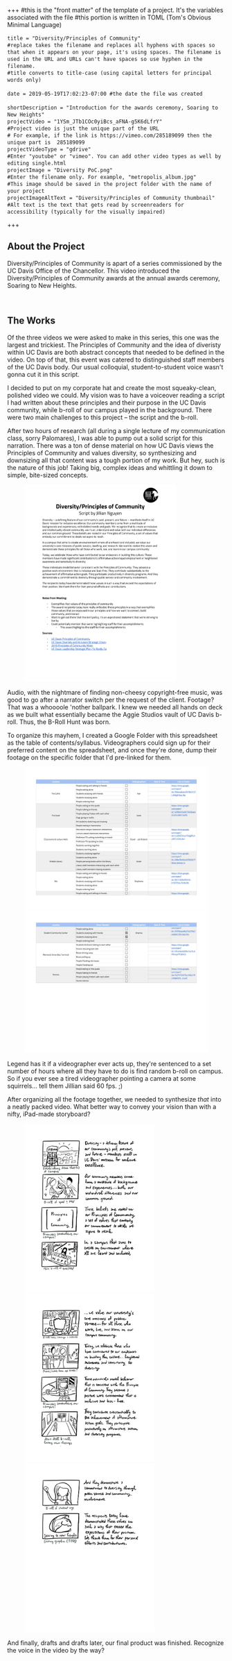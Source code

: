 +++
    #this is the "front matter" of the template of a project. It's the variables associated with the file
    #this portion is written in TOML (Tom's Obvious Minimal Language)
    
    title = "Diversity/Principles of Community"
    #replace takes the filename and replaces all hyphens with spaces so that when it appears on your page, it's using spaces. The filename is used in the URL and URLs can't have spaces so use hyphen in the filename.
    #title converts to title-case (using capital letters for principal words only)
    
    date = 2019-05-19T17:02:23-07:00 #the date the file was created
    
    shortDescription = "Introduction for the awards ceremony, Soaring to New Heights"
    projectVideo = "1YSm_JTb1COc0yiBcs_aFNA-g5K6dLfrY"
    #Project video is just the unique part of the URL  
    # For example, if the link is https://vimeo.com/285189099 then the unique part is  285189099
    projectVideoType = "gdrive"
    #Enter "youtube" or "vimeo". You can add other video types as well by editing single.html 
    projectImage = "Diversity PoC.png"
    #Enter the filename only. For example, "metropolis_album.jpg" 
    #This image should be saved in the project folder with the name of your project 
    projectImageAltText = "Diversity/Principles of Community thumbnail"
    #Alt text is the text that gets read by screenreaders for accessibility (typically for the visually impaired) 

+++


<h2 class="section-title">About the Project</h2>
<p>Diversity/Principles of Community is apart of a series commissioned by the UC Davis Office of the Chancellor. This video introduced the Diversity/Principles of Community awards at the annual awards ceremony, Soaring to New Heights.
</p>
<br>
<h2 class="section-title">The Works</h2>
    <p>Of the three videos we were asked to make in this series, this one was the largest and trickiest. The Principles of Community and the idea of diveristy within UC Davis are both abstract concepts that needed to be defined in the video. On top of that, this event was catered to distinguished staff members of the UC Davis body. Our usual colloquial, student-to-student voice wasn't gonna cut it in this script.</p>
    <p>I decided to put on my corporate hat and create the most squeaky-clean, polished video we could. My vision was to have a voiceover reading a script I had written about these principles and their purpose in the UC Davis community, while b-roll of our campus played in the background. There were two main challenges to this project – the script and the b-roll.</p>
    <p>After two hours of research (all during a single lecture of my communication class, sorry Palomares), I was able to pump out a solid script for this narration. There was a ton of dense material on how UC Davis views the Principles of Community and values diversity, so synthesizing and downsizing all that content was a tough portion of my work. But hey, such is the nature of this job! Taking big, complex ideas and whittling it down to simple, bite-sized concepts.</p>
        <div class="pp-gallery">
                <figure class="pp-gallery-item">
                    <img src="Diversity_Principles of Community-1.jpg" alt="Diversity/Principles of Community script" width=350px height=auto />
                </figure>
        </div>
    <p>Audio, with the nightmare of finding non-cheesy copyright-free music, was good to go after a narrator switch per the request of the client. Footage? That was a whoooole 'nother ballpark. I knew we needed all hands on deck as we built what essentially became the Aggie Studios vault of UC Davis b-roll. Thus, the B-Roll Hunt was born.</p>
    <p>To organize this mayhem, I created a Google Folder with this spreadsheet as the table of contents/syllabus. Videographers could sign up for their preferred content on the spreadsheet, and once they're done, dump their footage on the specific folder that I'd pre-linked for them.
        <div class="pp-gallery">
                <figure class="pp-gallery-item">
                    <img src="Aggie Studios B-Roll Hunt - Diversity_Principles of Community-1.jpg" alt="B-Roll Hunt Spreadsheet" width=450px height=auto />
                    <img src="Aggie Studios B-Roll Hunt - Diversity_Principles of Community-2.jpg" alt="B-Roll Hunt Spreadsheet" width=450px height=auto />
                </figure>
        </div>
    <p>Legend has it if a videographer ever acts up, they're sentenced to a set number of hours where all they have to do is find random b-roll on campus. So if you ever see a tired videographer pointing a camera at some squirrels... tell them Jillian said 60 fps. ;)</p>
    <p>After organizing all the footage together, we needed to synthesize <i>that</i> into a neatly packed video. What better way to convey your vision than with a nifty, iPad-made storyboard?
        <div class="pp-gallery">
                <figure class="pp-gallery-item">
                    <img src="Diversity & Principles of Community Storyboard-1.jpg" alt="Storyboard Page 1" width=300px height=auto />
                    <img src="Diversity & Principles of Community Storyboard-2.jpg" alt="Storyboard Page 2" width=300px height=auto />
                    <img src="Diversity & Principles of Community Storyboard-3.jpg" alt="Storyboard Page 3" width=300px height=auto />
                </figure>
        </div>
    <p>And finally, drafts and drafts later, our final product was finished. Recognize the voice in the video by the way?</p>
    <p></p>
    <p></p>
    <p></p>
    <p></p>

    

<!-- a new line in markdown will not be displayed in the browser.
\
\
\ 
the lines above this line showed up because they started with backslash (NOT A NORMAL SLASH) \
*here's some "emphasized" text, which defaults to italics but you can make it anythign you want in css*
**here's some "strong" text, which defaults to bold but you can make it anything you want in css**

Below is a list
* asterisks make bullets
- hyphens make bullets
+ plusses make bullets
* you can choose! -->
